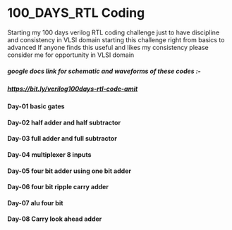 # 100_DAYS_RTL Coding
Starting my 100 days verilog RTL coding challenge 
just to have discipline and consistency in VLSI domain starting this challenge right from basics to advanced 
If anyone finds this useful and likes my consistency please consider me for opportunity in VLSI domain

##### google docs link for schematic and waveforms of these codes :-
##### https://bit.ly/verilog100days-rtl-code-amit

#### Day-01 basic gates
#### Day-02 half adder and half subtractor
#### Day-03 full adder and full subtractor
#### Day-04 multiplexer 8 inputs 
#### Day-05 four bit adder using one bit adder 
#### Day-06 four bit ripple carry adder
#### Day-07 alu four bit
#### Day-08 Carry look ahead adder

